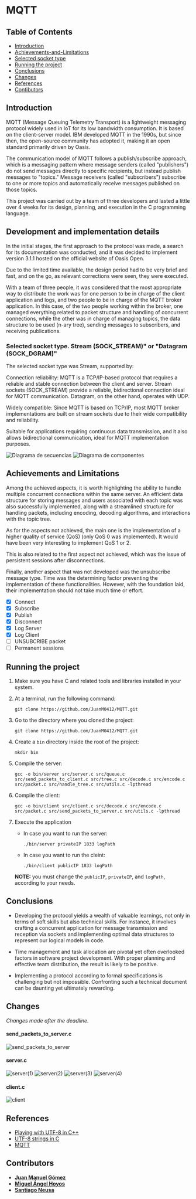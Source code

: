 # MQTT
## Table of Contents
- [Introduction](https://github.com/JuanM0412/MQTT/tree/master?tab=readme-ov-file#introduction)
- [Achievements-and-Limitations](https://github.com/JuanM0412/MQTT/tree/master?tab=readme-ov-file#achievements-and-limitations)
- [Selected socket type](https://github.com/JuanM0412/MQTT/tree/master?tab=readme-ov-file#selected-socket-type-stream-sock_stream-or-datagram-sock_dgram)
- [Running the project](https://github.com/JuanM0412/MQTT/tree/master?tab=readme-ov-file#running-the-project)
- [Conclusions](https://github.com/JuanM0412/MQTT/tree/master?tab=readme-ov-file#conclusions)
- [Changes](https://github.com/JuanM0412/MQTT/tree/master?tab=readme-ov-file#changes)
- [References](https://github.com/JuanM0412/MQTT/tree/master?tab=readme-ov-file#references)
- [Contibutors](https://github.com/JuanM0412/MQTT/tree/master?tab=readme-ov-file#contibutors)

## Introduction
MQTT (Message Queuing Telemetry Transport) is a lightweight messaging protocol widely used in IoT for its low bandwidth consumption. It is based on the client-server model. IBM developed MQTT in the 1990s, but since then, the open-source community has adopted it, making it an open standard primarily driven by Oasis.

The communication model of MQTT follows a publish/subscribe approach, which is a messaging pattern where message senders (called "publishers") do not send messages directly to specific recipients, but instead publish messages to "topics." Message receivers (called "subscribers") subscribe to one or more topics and automatically receive messages published on those topics.

This project was carried out by a team of three developers and lasted a little over 4 weeks for its design, planning, and execution in the C programming language.
## Development and implementation details
In the initial stages, the first approach to the protocol was made, a search for its documentation was conducted, and it was decided to implement version 3.1.1 hosted on the official website of Oasis Open.

Due to the limited time available, the design period had to be very brief and fast, and on the go, as relevant corrections were seen, they were executed.

With a team of three people, it was considered that the most appropriate way to distribute the work was for one person to be in charge of the client application and logs, and two people to be in charge of the MQTT broker application. In this case, of the two people working within the broker, one managed everything related to packet structure and handling of concurrent connections, while the other was in charge of managing topics, the data structure to be used (n-ary tree), sending messages to subscribers, and receiving publications.

### Selected socket type. Stream (SOCK_STREAM)" or "Datagram (SOCK_DGRAM)"

The selected socket type was Stream, supported by:

Connection reliability: MQTT is a TCP/IP-based protocol that requires a reliable and stable connection between the client and server. Stream sockets (SOCK_STREAM) provide a reliable, bidirectional connection ideal for MQTT communication. Datagram, on the other hand, operates with UDP.

Widely compatible: Since MQTT is based on TCP/IP, most MQTT broker implementations are built on stream sockets due to their wide compatibility and reliability.

Suitable for applications requiring continuous data transmission, and it also allows bidirectional communication, ideal for MQTT implementation purposes.

![Diagrama de secuencias](https://github.com/JuanM0412/MQTT/assets/99107537/cac4f813-7d5e-474e-81d7-7561cf78220b)
![Diagrama de componentes](img/components.png)

## Achievements and Limitations
Among the achieved aspects, it is worth highlighting the ability to handle multiple concurrent connections within the same server. An efficient data structure for storing messages and users associated with each topic was also successfully implemented, along with a streamlined structure for handling packets, including encoding, decoding algorithms, and interactions with the topic tree.

As for the aspects not achieved, the main one is the implementation of a higher quality of service (QoS) (only QoS 0 was implemented). It would have been very interesting to implement QoS 1 or 2.

This is also related to the first aspect not achieved, which was the issue of persistent sessions after disconnections.

Finally, another aspect that was not developed was the unsubscribe message type. Time was the determining factor preventing the implementation of these functionalities. However, with the foundation laid, their implementation should not take much time or effort.
- [X] Connect
- [X] Subscribe
- [X] Publish
- [X] Disconnect
- [X] Log Server
- [X] Log Client
- [ ] UNSUBCRIBE packet
- [ ] Permanent sessions

## Running the project
1. Make sure you have C and related tools and libraries installed in your system.

2. At a terminal, run the following command:
    ```
    git clone https://github.com/JuanM0412/MQTT.git
    ```

3. Go to the directory where you cloned the project:
    ```
    git clone https://github.com/JuanM0412/MQTT.git
    ```

4. Create a `bin` directory inside the root of the project:
    ```
    mkdir bin
    ```

5. Compile the server:
    ```
    gcc -o bin/server src/server.c src/queue.c src/send_packets_to_client.c src/tree.c src/decode.c src/encode.c src/packet.c src/handle_tree.c src/utils.c -lpthread
    ```

6. Compile the client:
    ```
    gcc -o bin/client src/client.c src/decode.c src/encode.c src/packet.c src/send_packets_to_server.c src/utils.c -lpthread
    ```

7. Execute the application
    - In case you want to run the server:
        ```
        ./bin/server privateIP 1833 logPath
        ```
    - In case you want to run the cleint:
        ```
        ./bin/client publicIP 1833 logPath
        ```
    **NOTE:** you must change the `publicIP`, `privateIP`, and `logPath`, according to your needs.


## Conclusions
- Developing the protocol yields a wealth of valuable learnings, not only in terms of soft skills but also technical skills. For instance, it involves crafting a concurrent application for message transmission and reception via sockets and implementing optimal data structures to represent our logical models in code.

- Time management and task allocation are pivotal yet often overlooked factors in software project development. With proper planning and effective team distribution, the result is likely to be positive.

- Implementing a protocol according to formal specifications is challenging but not impossible. Confronting such a technical document can be daunting yet ultimately rewarding.

## Changes

*Changes made after the deadline.*

#### send_packets_to_server.c
![send_packets_to_server](img/send_packets_to_server.png)

#### server.c
![server(1)](img/server(1).png)
![server(2)](img/server(2).png)
![server(3)](img/server(3).png)
![server(4)](img/server(4).png)

#### client.c
![client](img/client.png)

## References
- [Playing with UTF-8 in C++](https://mobiarch.wordpress.com/2022/12/03/playing-with-utf-8-in-c/)
- [UTF-8 strings in C](https://dev.to/rdentato/utf-8-strings-in-c-1-3-42a4)
- [MQTT](http://docs.oasis-open.org/mqtt/mqtt/v3.1.1/os/mqtt-v3.1.1-os.pdf)

## Contributors
- **[Juan Manuel Gómez](https://github.com/JuanM0412)**
- **[Miguel Ángel Hoyos](https://github.com/miguelhoyosve)**
- **[Santiago Neusa](https://github.com/sneusar)**